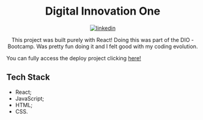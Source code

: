 <h1 align="center">Digital Innovation One</h1>

<p align="center">
<a href="https://linkedin.com/in/valdocijunior" target="_blank">
  <img align="center" src="https://img.shields.io/badge/-valdocijunior-05122A?style=flat&logo=linkedin" alt="linkedin"/>
</a>
  </p>
  
  <p align="center">
  This project was built purely with React!
  Doing this was part of the DIO - Bootcamp. Was pretty fun doing it and I felt good with my coding evolution.
  </p>

  You can fully access the deploy project clicking [here!](https://valdocijunior.github.io/Digital-Innovation-One-Clone)


## Tech Stack

- React;
- JavaScript;
- HTML;
- CSS.
